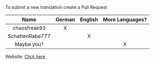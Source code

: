 To submit a new translation create a Pull Request

| Name            | German | English | More Languages? |
|:---------------:|:------:|:-------:|:---------------:|
| chaosfreak93    |   X    |         |                 |
| SchattenRabe777 |        |    X    |                 |
| Maybe you?      |        |         |        X        |

Website: [Click here](https://beyonddark.de/)
